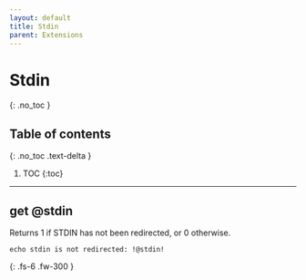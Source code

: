 ```yaml
---
layout: default
title: Stdin
parent: Extensions
---
```


# Stdin
{: .no_toc }

## Table of contents
{: .no_toc .text-delta }

1. TOC
{:toc}

---

## get @stdin
Returns 1 if STDIN has not been redirected, or 0 otherwise.

```batch
echo stdin is not redirected: !@stdin!
```

{: .fs-6 .fw-300 }
